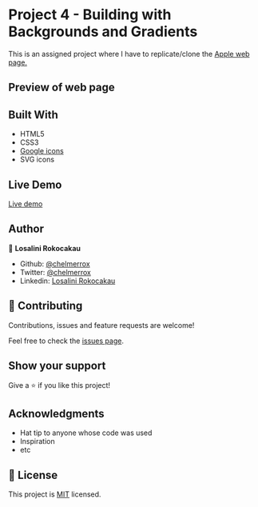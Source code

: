 # Project 4 - Building with Backgrounds and Gradients

This is an assigned project where I have to replicate/clone the <a href="https://web.archive.org/web/20140301004610/http://www.apple.com/">Apple web page.</a>

## Preview of web page

## Built With

- HTML5
- CSS3
- <a href="https://materializecss.com/icons.html">Google icons</a>
- SVG icons

## Live Demo

[Live demo](https://raw.githack.com/chelmerrox/Project-4-Building-with-Backgrounds-and-Gradients/project-draft/index.html)

## Author

👤 **Losalini Rokocakau**

- Github: [@chelmerrox](https://github.com/chelmerrox)
- Twitter: [@chelmerrox](https://twitter.com/chelmerrox)
- Linkedin: [Losalini Rokocakau](https://linkedin.com/losalini-rokocakau)

## 🤝 Contributing

Contributions, issues and feature requests are welcome!

Feel free to check the [issues page](https://github.com/chelmerrox/Project-4-Building-with-Backgrounds-and-Gradients/issues).

## Show your support

Give a ⭐️ if you like this project!

## Acknowledgments

- Hat tip to anyone whose code was used
- Inspiration
- etc

## 📝 License

This project is [MIT](lic.url) licensed.
